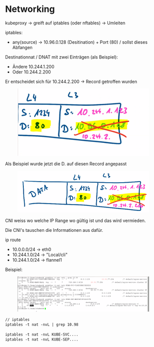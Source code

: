 # Networking

kubeproxy -> greift auf iptables (oder nftables) -> Umleiten

iptables:

* any(source) -> 10.96.0.128 (Desitination) + Port (80) / sollst dieses Abfangen

Destinationnat / DNAT mit zwei Einträgen (als Beispiel):

* Ändere 10.244.1.200
* Oder 10.244.2.200

Er entscheidet sich für 10.244.2.200 -> Record getroffen wurden

<figure><img src=".gitbook/assets/image (12).png" alt=""><figcaption></figcaption></figure>

Als Beispiel wurde jetzt die D. auf diesen Record angepasst

<figure><img src=".gitbook/assets/image (1) (1).png" alt=""><figcaption></figcaption></figure>

CNI weiss wo welche IP Range wo gültig ist und das wird vermieden.

Die CNI's tauschen die Informationen aus dafür.



ip route

* 10.0.0.0/24 -> eth0
* 10.244.1.0/24 -> "Local/cli"
* 10.244.1.0/24 -> flannel1



Beispiel:

<figure><img src=".gitbook/assets/image (2).png" alt=""><figcaption></figcaption></figure>

```
// iptables
iptables -t nat -nvL | grep 10.98

iptables -t nat -nvL KUBE-SVC....
iptables -t nat -nvL KUBE-SEP....
```



